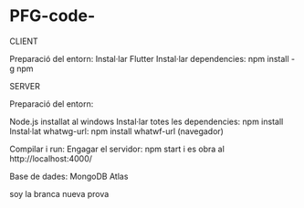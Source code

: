 # PFG-code-

CLIENT

Preparació del entorn:
Instal·lar Flutter
Instal·lar dependencies: npm install -g npm



SERVER

Preparació del entorn:

Node.js installat al windows
Instal·lar totes les dependencies: npm install
Instal·lat whatwg-url: npm install whatwf-url (navegador)

Compilar i run:
Engagar el servidor: npm start i es obra al http://localhost:4000/

Base de dades:
MongoDB Atlas


soy la branca nueva prova